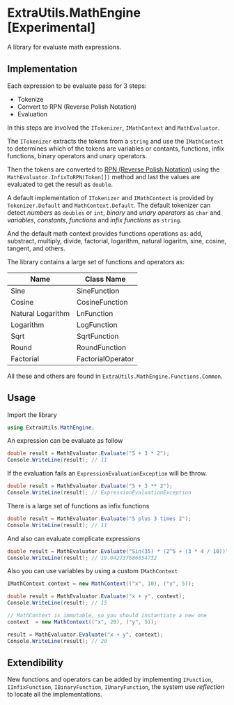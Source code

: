 # ExtraUtils.MathEngine [Experimental]

A library for evaluate math expressions.

## Implementation

Each expression to be evaluate pass for 3 steps:
- Tokenize
- Convert to RPN (Reverse Polish Notation)
- Evaluation

In this steps are involved the ``ITokenizer``, ``IMathContext`` and ``MathEvaluator``.

The ``ITokenizer`` extracts the tokens from a ``string`` and use the
``IMathContext`` to determines which of the tokens are variables or contants,
functions, infix functions, binary operators and unary operators.

Then the tokens are converted to [RPN (Reverse Polish Notation)](https://en.wikipedia.org/wiki/Reverse_Polish_notation)
using the ``MathEvaluator.InfixToRPN(Token[])`` method and last
the values are evaluated to get the result as ``double``.

A default implementation of ``ITokenizer`` and ``IMathContext``
is provided by ``Tokenizer.Default`` and ``MathContext.Default``.
The default tokenizer can detect *numbers* as ``doubles`` or ``int``,
*binary* and *unary operators* as ``char`` and *variables*, *constants*, *functions* and *infix functions*
as ``string``.

And the default math context provides functions operations as: add, substract,
multiply, divide, factorial, logarithm, natural logaritm, sine, cosine, tangent, and others.

The library contains a large set of functions and operators as:

| Name | Class Name |
| ---- | -------------------------- |
| Sine | SineFunction               |
| Cosine | CosineFunction           |
| Natural Logarithm  | LnFunction   |
| Logarithm | LogFunction           |
| Sqrt  | SqrtFunction              |
| Round | RoundFunction             |
| Factorial | FactorialOperator     |

All these and others are found in ``ExtraUtils.MathEngine.Functions.Common``.

## Usage
Import the library
```csharp
using ExtraUtils.MathEngine;
```

An expression can be evaluate as follow
```csharp
double result = MathEvaluator.Evaluate("5 + 3 * 2");
Console.WriteLine(result); // 11
```

If the evaluation fails an ``ExpressionEvaluationException`` will
be throw.

```csharp
double result = MathEvaluator.Evaluate("5 + 3 ** 2");
Console.WriteLine(result); // ExpressionEvaluationException
```

There is a large set of functions as infix functions
```csharp
double result = MathEvaluator.Evaluate("5 plus 3 times 2");
Console.WriteLine(result); // 11
```

And also can evaluate complicate expressions
```csharp
double result = MathEvaluator.Evaluate("Sin(35) * (2^5 + (3 * 4 / 10))");
Console.WriteLine(result); // 19.042737686854732
```

Also you can use variables by using a custom ``IMathContext``
```csharp
IMathContext context = new MathContext(("x", 10), ("y", 5));

double result = MathEvaluator.Evaluate("x + y", context);
Console.WriteLine(result); // 15

// MathContext is immutable, so you should instantiate a new one
context  = new MathContext(("x", 20), ("y", 5));

result = MathEvaluator.Evaluate("x + y", context);
Console.WriteLine(result); // 20
```

## Extendibility

New functions and operators can be added by implementing
``IFunction``, ``IInfixFunction``, ``IBinaryFunction``, ``IUnaryFunction``,
the system use *reflection* to locate all the implementations.

